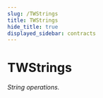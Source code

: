 ```yaml
---
slug: /TWStrings
title: TWStrings
hide_title: true
displayed_sidebar: contracts
---
```


# TWStrings

_String operations._
